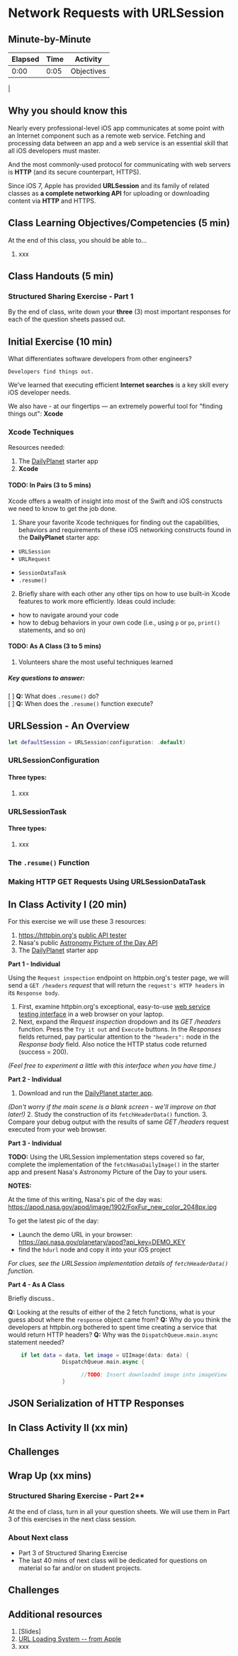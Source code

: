 # Network Requests with URLSession

## Minute-by-Minute

| **Elapsed** | **Time**  | **Activity**                        |
| ----------- | --------- | ----------------------------------- |
| 0:00        | 0:05      | Objectives                          |
|


## Why you should know this
Nearly every professional-level iOS app communicates at some point with an Internet component such as a remote web service. Fetching and processing data between an app and a web service is an essential skill that all iOS developers must master.

And the most commonly-used protocol for communicating with web servers is **HTTP** (and its secure counterpart, HTTPS).

Since iOS 7, Apple has provided **URLSession** and its family of related classes as **a complete networking API** for uploading or downloading content via **HTTP** and HTTPS.

<!--
**HTTP** and **HTTPS** are robust and stable protocols. They have been widely used in web browsers for a long time. They offer several performance and security advantages, as well as a mature base of easy-to-use development and analysis tools.

to make GET and POST network requests...
-->

## Class Learning Objectives/Competencies (5 min)
At the end of this class, you should be able to...

1. xxx

<!-- use Xcode to find things out about foundation classes, JSONDeserialization, xxx -->


## Class Handouts (5 min)

### Structured Sharing Exercise - Part 1

By the end of class, write down your **three** (3) most important responses for each of the question sheets passed out.


## Initial Exercise (10 min)

What differentiates software developers from other engineers?

    Developers find things out.

We’ve learned that executing efficient **Internet searches** is a key skill every iOS developer needs.

We also have - at our fingertips — an extremely powerful tool for "finding things out": **Xcode**

### Xcode Techniques  

Resources needed:
1. The [DailyPlanet](https://github.com/VanderDev1/DailyPlanet) starter app
2. **Xcode**

#### TODO: In Pairs (3 to 5 mins)

Xcode offers a wealth of insight into most of the Swift and iOS constructs we need to know to get the job done.

1. Share your favorite Xcode techniques for finding out the capabilities, behaviors and requirements of these iOS networking constructs found in the **DailyPlanet** starter app:
* `URLSession`
* `URLRequest`
- `SessionDataTask`
- `.resume()`


<!-- Add graphic and/o code samples -->

2. Briefly share with each other any other tips on how to use built-in Xcode features to work more efficiently. Ideas could include:
* how to navigate around your code
* how to debug behaviors in your own code (i.e., using `p` or `po`, `print()` statements, and so on)

#### TODO: As A Class (3 to 5 mins)

1. Volunteers share the most useful techniques learned

##### Key questions to answer:
 [ ] **Q:** What does `.resume()` do?</br>
 [ ] **Q:** When does the `.resume()` function execute?



## URLSession - An Overview


<!-- Add graphic showing relationship between URLSession Components -->

<!-- Add code samples -->

<!-- **NOTE** URlession is async... -->


``` Swift
let defaultSession = URLSession(configuration: .default)
```
### URLSessionConfiguration

#### Three types:

1. xxx

### URLSessionTask

#### Three types:

1. xxx


### The `.resume()` Function

### Making HTTP GET Requests Using URLSessionDataTask


<!-- Add graphic and/o code samples -->


## In Class Activity I (20 min)

For this exercise we will use these 3 resources:
1.  https://httpbin.org's [public API tester](https://httpbin.org/#/Request_inspection/get_headers)
2. Nasa's public [Astronomy Picture of the Day API](https://api.nasa.gov/api.html)
3. The [DailyPlanet](https://github.com/VanderDev1/DailyPlanet) starter app

**Part 1 - Individual**

Using the `Request inspection` endpoint on httpbin.org's tester page, we will send a `GET /headers` *request* that will return the `request's HTTP headers` in its `Response body`.

<!-- Add graphic and/o code samples -->


1. First, examine httpbin.org's exceptional, easy-to-use [web service testing interface](https://httpbin.org) in a web browser on your laptop.
2. Next, expand the *Request inspection* dropdown and its *GET /headers* function. Press the `Try it out` and `Execute` buttons. In the *Responses* fields returned, pay particular attention to the `"headers":` node in the *Response body* field. Also notice the HTTP status code returned (success = 200).

*(Feel free to experiment a little with this interface when you have time.)*

<!-- Add graphic and/o code samples -->


**Part 2 - Individual**

1. Download and run the [DailyPlanet starter app](https://github.com/VanderDev1/DailyPlanet).

*(Don't worry if the main scene is a blank screen - we'll improve on that later!)*
2. Study the construction of its `fetchHeaderData()` function.
3. Compare your debug output with the results of same *GET /headers* request executed from your web browser.

<!-- Add graphic and/o code samples -->


**Part 3 - Individual**

**TODO:** Using the URLSession implementation steps covered so far, complete the implementation of the `fetchNasaDailyImage()` in the starter app and present Nasa's Astronomy Picture of the Day to your users.

**NOTES:**

At the time of this writing, Nasa's pic of the day was:
https://apod.nasa.gov/apod/image/1902/FoxFur_new_color_2048px.jpg

To get the latest pic of the day:
- Launch the demo URL in your browser:
https://api.nasa.gov/planetary/apod?api_key=DEMO_KEY
- find the `hdurl` node and copy it into your iOS project

*For clues, see the URLSession implementation details of `fetchHeaderData()` function.*

**Part 4 - As A Class**

  Briefly discuss..

**Q:** Looking at the results of either of the 2 fetch functions, what is your guess about where the `response` object came from?
**Q:** Why do you think the developers at httpbin.org bothered to spent time creating a service that would return HTTP headers?
**Q:** Why was the `DispatchQueue.main.async` statement needed?

``` Swift
    if let data = data, let image = UIImage(data: data) {
                 DispatchQueue.main.async {

                       //TODO: Insert downloaded image into imageView
                 }
```


## JSON Serialization of HTTP Responses


## In Class Activity II (xx min)


<!-- Give students simple Deserialization -->


## Challenges

<!-- xxx -->

## Wrap Up (xx mins)

### Structured Sharing Exercise - Part 2**

At the end of class, turn in all your question sheets. We will use them in Part 3 of this exercises in the next class session.

### About Next class

- Part 3 of Structured Sharing Exercise
- The last 40 mins of next class will be dedicated for questions on material so far and/or on student projects.


## Challenges

<!-- xxx -->


## Additional resources

1. [Slides]
2. [URL Loading System -- from Apple](https://developer.apple.com/documentation/foundation/url_loading_system)
3. xxx

<!-- xxx -->
